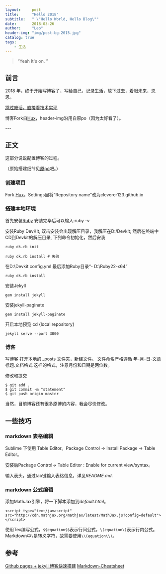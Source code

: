 ```yaml
---
layout:     post
title:      "Hello 2018"
subtitle:   " \"Hello World, Hello Blog\""
date:       2018-03-26 
author:     "Leo"
header-img: "img/post-bg-2015.jpg"
catalog: true
tags:
    - 生活
---
```


> “Yeah It's on. ”


## 前言

2018 年，终于开始写博客了，写给自己，记录生活，放下过去，着眼未来，恩恩。

[跳过废话，直接看技术实现 ](#build) 

博客Fork自[Hux](https://github.com/Huxpro/huxpro.github.io)，header-img沿用自原po（因为太好看了）。


<p id = "build"></p>
---

## 正文

这部分说说配置博客的过程。

（原始搭建细节见[原po](http://huangxuan.me/2015/01/29/hello-2015/)吧。）

### 创建项目
Fork [Hux](https://github.com/Huxpro/huxpro.github.io)，Settings里将“Repository name”改为cleverer123.github.io

### 搭建本地环境
首先安装[Ruby](https://rubyinstaller.org/downloads/)
安装完毕后可以输入:ruby -v

安装Ruby DevKit, 双击安装会出现解压目录，我解压在D:/Devkit;
然后在终端中CD到Devkit的解压目录,
下列命令初始化，然后安装
```
ruby dk.rb init
```

```
ruby dk.rb install # 失败
```

在D:\Devkit config.yml 最后添加Ruby目录“- D:\Ruby22-x64”

```
ruby dk.rb install
```

安装Jekyll
```
gem install jekyll
```
安装jekyll-paginate
```
gem install jekyll-paginate
```
开启本地预览
cd {local repository}
```
jekyll serve --port 3000
```
### 博客
写博客
打开本地的 _posts 文件夹，新建文件。 文件命名严格遵循 年-月-日-文章标题.文档格式 这样的格式，注意月份和日期是两位数。

修改和提交
```
$ git add .
$ git commit -m "statement" 
$ git push origin master
```

当然，目前博客还有很多原博的内容，我会尽快修改。

## 一些技巧

### markdown 表格编辑
Sublime 下使用 Table Editor。Package Control -> Install Package -> Table Editor。

安装后Package Control-> Table Editor : Enable for current view/syntax。

输入表头，通过tab键输入表格信息，详见*README.md*.

### markdown 公式编辑
添加MathJax引擎，将一下脚本添加到*default.html*。
```
<script type="text/javascript" src="http://cdn.mathjax.org/mathjax/latest/MathJax.js?config=default"></script>
```
使用Tex编写公式，`$$equation$$`表示行间公式，`\(equation\)`表示行内公式。Markdown中`\`是转义字符，故需要使用`\\(equation\\)`。


## 参考
[Github pages + jekyll 博客快速搭建](http://www.cnblogs.com/xulei1992/p/5650329.html?utm_source=tuicool)
[Markdown-Cheatsheet](https://github.com/adam-p/markdown-here/wiki/Markdown-Cheatsheet)